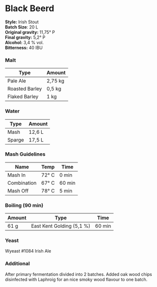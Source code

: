 # Black Beerd

**Style:** Irish Stout  
**Batch Size**: 20 L  
**Original gravity:** 11,75° P  
**Final gravity:** 5,2° P  
**Alcohol:** 3,4 % vol.  
**Bitterness:** 40 IBU  

### Malt

| Type           | Amount  |
| -------------- | ------- |
| Pale Ale       | 2,75 kg |
| Roasted Barley | 0,5 kg  |
| Flaked Barley  | 1 kg    |

### Water

| Type   | Amount |
| ------ | ------ |
| Mash   | 12,6 L |
| Sparge | 17,5 L |

### Mash Guidelines 

| Name        | Temp  | Time   |
| ----------- | ----- | ------ |
| Mash In     | 72° C | 0 min  |
| Combination | 67° C | 60 min |
| Mash Off    | 78° C | 5 min  |

### Boiling (90 min)

| Amount | Type                      | Time   |
| ------ | ------------------------- | ------ |
| 61 g   | East Kent Golding (5,1 %) | 60 min |

### Yeast

Wyeast #1084 Irish Ale

### Additional

After primary fermentation divided into 2 batches. Added oak wood chips disinfected with Laphroig for an nice smoky wood flavour to one batch.